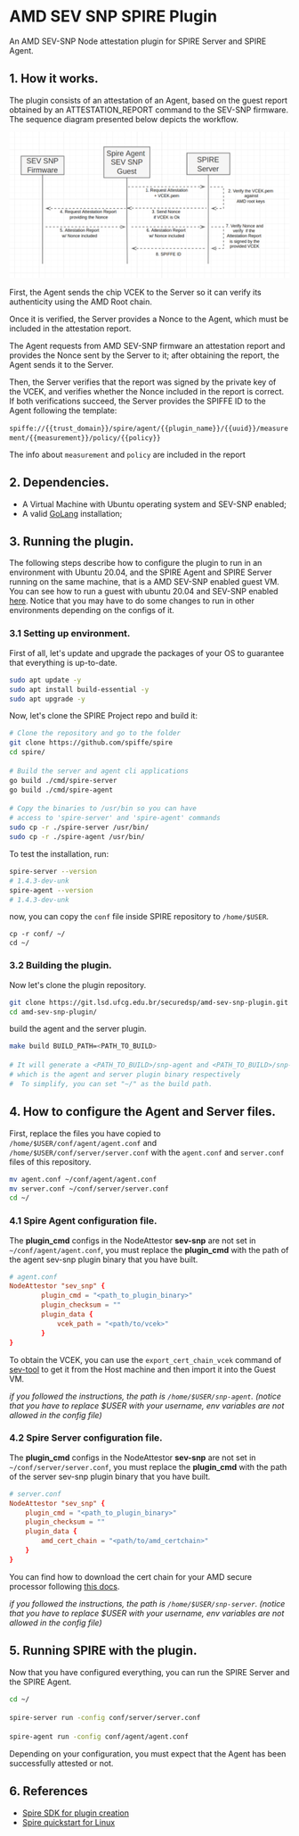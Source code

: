 # AMD SEV SNP SPIRE Plugin

An AMD SEV-SNP Node attestation plugin for SPIRE Server and SPIRE Agent.

## 1. How it works.

The plugin consists of an attestation of an Agent, based on the guest report obtained by an ATTESTATION_REPORT command to the SEV-SNP firmware. The sequence diagram presented below depicts the workflow.

![alt text](attestation-sequence.PNG)

First, the Agent sends the chip VCEK to the Server so it can verify its authenticity using the AMD Root chain.

Once it is verified, the Server provides a Nonce to the Agent, which must be included in the attestation report.

The Agent requests from AMD SEV-SNP firmware an attestation report and provides the Nonce sent by the Server to it; after obtaining the report, the Agent sends it to the Server.

Then, the Server verifies that the report was signed by the private key of the VCEK, and verifies whether the Nonce included in the report is correct. If both verifications succeed, the Server provides the SPIFFE ID to the Agent following the template:

`spiffe://{{trust_domain}}/spire/agent/{{plugin_name}}/{{uuid}}/measurement/{{measurement}}/policy/{{policy}}`

The info about `measurement` and `policy` are included in the report 

## 2. Dependencies.

* A Virtual Machine with Ubuntu operating system and SEV-SNP enabled;
* A valid [GoLang](https://go.dev/doc/install) installation;

## 3. Running the plugin.

The following steps describe how to configure the plugin to run in an environment with Ubuntu 20.04, and the SPIRE Agent and SPIRE Server running on the same machine, that is a AMD SEV-SNP enabled guest VM. You can see how to run a guest with ubuntu 20.04 and SEV-SNP enabled [here](https://git.lsd.ufcg.edu.br/securedsp/AMDSEV). Notice that you may have to do some changes to run in other environments depending on the configs of it.

### 3.1 Setting up environment.

First of all, let's update and upgrade the packages of your OS to guarantee that everything is up-to-date.

```sh
sudo apt update -y
sudo apt install build-essential -y
sudo apt upgrade -y
```

Now, let's clone the SPIRE Project repo and build it:

```sh
# Clone the repository and go to the folder
git clone https://github.com/spiffe/spire
cd spire/

# Build the server and agent cli applications
go build ./cmd/spire-server
go build ./cmd/spire-agent

# Copy the binaries to /usr/bin so you can have
# access to 'spire-server' and 'spire-agent' commands
sudo cp -r ./spire-server /usr/bin/
sudo cp -r ./spire-agent /usr/bin/
```

To test the installation, run:

```sh
spire-server --version
# 1.4.3-dev-unk
spire-agent --version
# 1.4.3-dev-unk
```

now, you can copy the `conf` file inside SPIRE repository to `/home/$USER`.

```
cp -r conf/ ~/
cd ~/
```

### 3.2 Building the plugin.

Now let's clone the plugin repository.

```sh
git clone https://git.lsd.ufcg.edu.br/securedsp/amd-sev-snp-plugin.git
cd amd-sev-snp-plugin/
```

build the agent and the server plugin.

```sh
make build BUILD_PATH=<PATH_TO_BUILD>

# It will generate a <PATH_TO_BUILD>/snp-agent and <PATH_TO_BUILD>/snp-server binaries, 
# which is the agent and server plugin binary respectively
#  To simplify, you can set "~/" as the build path.
```

## 4. How to configure the Agent and Server files.

First, replace the files you have copied to `/home/$USER/conf/agent/agent.conf` and `/home/$USER/conf/server/server.conf` with the `agent.conf` and `server.conf` files of this repository.

```sh
mv agent.conf ~/conf/agent/agent.conf
mv server.conf ~/conf/server/server.conf
cd ~/
```

### 4.1 Spire Agent configuration file.

The **plugin_cmd** configs in the NodeAttestor **sev-snp** are not set in `~/conf/agent/agent.conf`, you must replace the **plugin_cmd** with the path of the agent sev-snp plugin binary that you have built. 

```conf
# agent.conf
NodeAttestor "sev_snp" {
        plugin_cmd = "<path_to_plugin_binary>"
        plugin_checksum = ""
        plugin_data {
	        vcek_path = "<path/to/vcek>"
        }
}
```

To obtain the VCEK, you can use the `export_cert_chain_vcek` command of [sev-tool](https://github.com/AMDESE/sev-tool) to get it from the Host machine and then import it into the Guest VM.

*if you followed the instructions, the path is `/home/$USER/snp-agent`. (notice that you have to replace $USER with your username, env variables are not allowed in the config file)*

### 4.2 Spire Server configuration file.

The **plugin_cmd** configs in the NodeAttestor **sev-snp** are not set in `~/conf/server/server.conf`, you must replace the **plugin_cmd** with the path of the server sev-snp plugin binary that you have built. 

```conf
# server.conf
NodeAttestor "sev_snp" {
    plugin_cmd = "<path_to_plugin_binary>"
    plugin_checksum = ""
    plugin_data {
        amd_cert_chain = "<path/to/amd_certchain>"
    }
}
```

You can find how to download the cert chain for your AMD secure processor following [this docs](https://www.amd.com/system/files/TechDocs/57230.pdf).

*if you followed the instructions, the path is `/home/$USER/snp-server`. (notice that you have to replace $USER with your username, env variables are not allowed in the config file)*

## 5. Running SPIRE with the plugin.

Now that you have configured everything, you can run the SPIRE Server and the SPIRE Agent.

```sh
cd ~/

spire-server run -config conf/server/server.conf

spire-agent run -config conf/agent/agent.conf
```

Depending on your configuration, you must expect that the Agent has been successfully attested or not.

## 6. References

* [Spire SDK for plugin creation](https://github.com/spiffe/spire-plugin-sdk)
* [Spire quickstart for Linux](https://spiffe.io/docs/latest/try/getting-started-linux-macos-x/)
